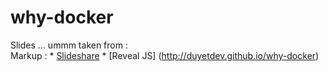 # why-docker


Slides ... ummm taken from :   
Markup : * [Slideshare](https://www.slideshare.net/dotCloud/introduction-to-docker)
         * [Reveal JS] (http://duyetdev.github.io/why-docker)

